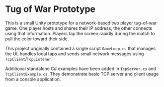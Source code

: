 # Tug of War Prototype

This is a small Unity prototype for a network-based two player tug-of-war game.
One player hosts and shares their IP address, the other connects using that information.
Players tap the screen rapidly during the match to pull the color toward their side.

This project originally contained a single script `GameLoop.cs` that manages the UI,
handles local taps and sends small network messages using `TcpClient`/`TcpListener`.

Additional standalone C# examples have been added in `TcpServer.cs` and
`TcpClientExample.cs`. They demonstrate basic TCP server and client usage from a
console application.
